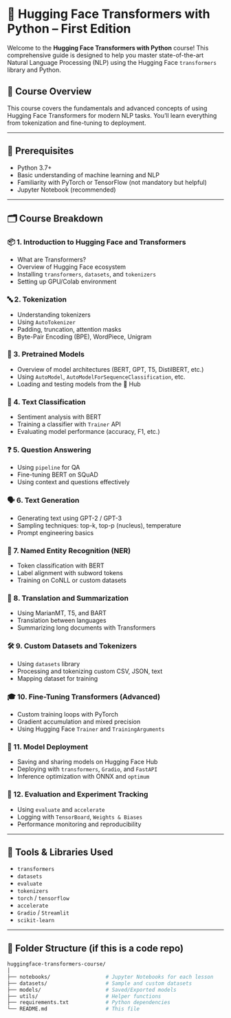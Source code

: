 # 🤗 Hugging Face Transformers with Python – First Edition

Welcome to the **Hugging Face Transformers with Python** course! This comprehensive guide is designed to help you master state-of-the-art Natural Language Processing (NLP) using the Hugging Face `transformers` library and Python.

## 📘 Course Overview

This course covers the fundamentals and advanced concepts of using Hugging Face Transformers for modern NLP tasks. You’ll learn everything from tokenization and fine-tuning to deployment.

---

## 🧠 Prerequisites

- Python 3.7+
- Basic understanding of machine learning and NLP
- Familiarity with PyTorch or TensorFlow (not mandatory but helpful)
- Jupyter Notebook (recommended)

---

## 🗂 Course Breakdown

### 📦 1. Introduction to Hugging Face and Transformers
- What are Transformers?
- Overview of Hugging Face ecosystem
- Installing `transformers`, `datasets`, and `tokenizers`
- Setting up GPU/Colab environment

### 🔤 2. Tokenization
- Understanding tokenizers
- Using `AutoTokenizer`
- Padding, truncation, attention masks
- Byte-Pair Encoding (BPE), WordPiece, Unigram

### 🧠 3. Pretrained Models
- Overview of model architectures (BERT, GPT, T5, DistilBERT, etc.)
- Using `AutoModel`, `AutoModelForSequenceClassification`, etc.
- Loading and testing models from the 🤗 Hub

### 🧾 4. Text Classification
- Sentiment analysis with BERT
- Training a classifier with `Trainer` API
- Evaluating model performance (accuracy, F1, etc.)

### ❓ 5. Question Answering
- Using `pipeline` for QA
- Fine-tuning BERT on SQuAD
- Using context and questions effectively

### 🗣 6. Text Generation
- Generating text using GPT-2 / GPT-3
- Sampling techniques: top-k, top-p (nucleus), temperature
- Prompt engineering basics

### 🧩 7. Named Entity Recognition (NER)
- Token classification with BERT
- Label alignment with subword tokens
- Training on CoNLL or custom datasets

### 🔁 8. Translation and Summarization
- Using MarianMT, T5, and BART
- Translation between languages
- Summarizing long documents with Transformers

### 🛠 9. Custom Datasets and Tokenizers
- Using `datasets` library
- Processing and tokenizing custom CSV, JSON, text
- Mapping dataset for training

### 🎓 10. Fine-Tuning Transformers (Advanced)
- Custom training loops with PyTorch
- Gradient accumulation and mixed precision
- Using Hugging Face `Trainer` and `TrainingArguments`

### 🚀 11. Model Deployment
- Saving and sharing models on Hugging Face Hub
- Deploying with `transformers`, `Gradio`, and `FastAPI`
- Inference optimization with ONNX and `optimum`

### 🧪 12. Evaluation and Experiment Tracking
- Using `evaluate` and `accelerate`
- Logging with `TensorBoard`, `Weights & Biases`
- Performance monitoring and reproducibility

---

## 💾 Tools & Libraries Used

- `transformers`
- `datasets`
- `evaluate`
- `tokenizers`
- `torch` / `tensorflow`
- `accelerate`
- `Gradio` / `Streamlit`
- `scikit-learn`

---

## 📁 Folder Structure (if this is a code repo)

```bash
huggingface-transformers-course/
│
├── notebooks/                  # Jupyter Notebooks for each lesson
├── datasets/                   # Sample and custom datasets
├── models/                     # Saved/Exported models
├── utils/                      # Helper functions
├── requirements.txt            # Python dependencies
└── README.md                   # This file
